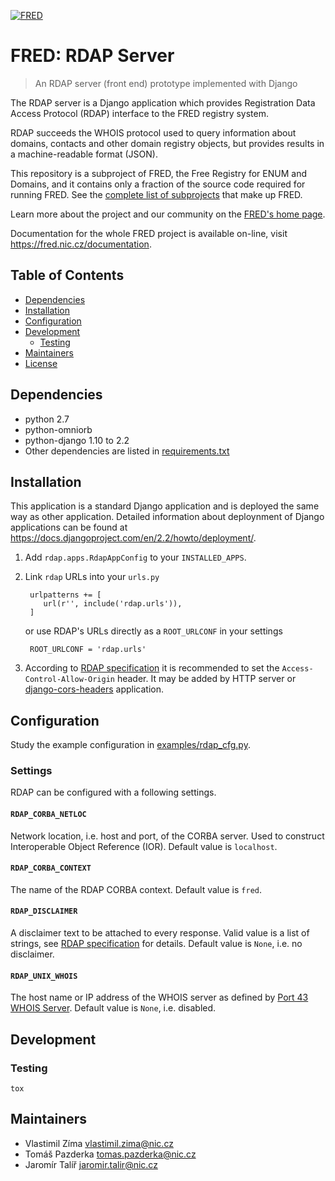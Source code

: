 [![FRED](https://fred.nic.cz/documentation/html/_static/fred-logo.png)](https://fred.nic.cz)

# FRED: RDAP Server #

> An RDAP server (front end) prototype implemented with Django

The RDAP server is a Django application which provides Registration Data Access Protocol (RDAP)
interface to the FRED registry system.

RDAP succeeds the WHOIS protocol used to query information about domains, contacts
and other domain registry objects, but provides results in a machine-readable format (JSON).

This repository is a subproject of FRED, the Free Registry for ENUM and Domains,
and it contains only a fraction of the source code required for running FRED.
See the
[complete list of subprojects](https://fred.nic.cz/documentation/html/Architecture/SourceCode.html)
that make up FRED.

Learn more about the project and our community on the [FRED's home page](https://fred.nic.cz).

Documentation for the whole FRED project is available on-line, visit https://fred.nic.cz/documentation.

## Table of Contents ##
- [Dependencies](#dependencies)
- [Installation](#installation)
- [Configuration](#configuration)
- [Development](#development)
    - [Testing](#testing)
- [Maintainers](#maintainers)
- [License](#license)

## Dependencies ##
- python 2.7
- python-omniorb
- python-django 1.10 to 2.2
- Other dependencies are listed in [requirements.txt](requirements.txt)

## Installation ##
This application is a standard Django application and is deployed the same way as other application.
Detailed information about deploynment of Django applications can be found at https://docs.djangoproject.com/en/2.2/howto/deployment/.

1. Add `rdap.apps.RdapAppConfig` to your `INSTALLED_APPS`.
2. Link `rdap` URLs into your `urls.py`

        urlpatterns += [
           url(r'', include('rdap.urls')),
        ]

    or use RDAP's URLs directly as a `ROOT_URLCONF` in your settings

        ROOT_URLCONF = 'rdap.urls'

3. According to [RDAP specification](https://tools.ietf.org/html/rfc7480#section-5.6) it is recommended to set the `Access-Control-Allow-Origin` header.
   It may be added by HTTP server or [django-cors-headers](https://github.com/ottoyiu/django-cors-headers) application.

## Configuration ##
Study the example configuration in [examples/rdap_cfg.py](examples/rdap_cfg.py).

### Settings ###
RDAP can be configured with a following settings.

#### `RDAP_CORBA_NETLOC` ####

Network location, i.e. host and port, of the CORBA server.
Used to construct Interoperable Object Reference (IOR).
Default value is ``localhost``.

#### `RDAP_CORBA_CONTEXT` ####

The name of the RDAP CORBA context.
Default value is ``fred``.

#### `RDAP_DISCLAIMER` ####

A disclaimer text to be attached to every response.
Valid value is a list of strings, see [RDAP specification](https://tools.ietf.org/html/rfc7483#section-4.3) for details.
Default value is ``None``, i.e. no disclaimer.

#### `RDAP_UNIX_WHOIS` ####

The host name or IP address of the WHOIS server as defined by [Port 43 WHOIS Server](https://tools.ietf.org/html/rfc7483#section-4.7).
Default value is ``None``, i.e. disabled.

## Development ##

### Testing ###
```
tox
```

## Maintainers ##
- Vlastimil Zíma [vlastimil.zima@nic.cz](vlastimil.zima@nic.cz)
- Tomáš Pazderka [tomas.pazderka@nic.cz](tomas.pazderka@nic.cz)
- Jaromír Talíř [jaromir.talir@nic.cz](jaromir.talir@nic.cz)
